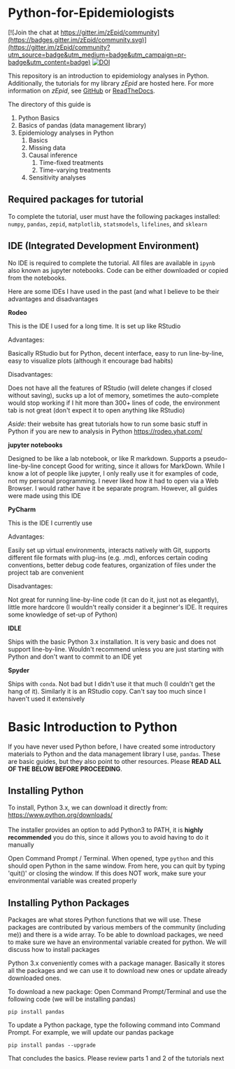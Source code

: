 # Python-for-Epidemiologists
[![Join the chat at https://gitter.im/zEpid/community](https://badges.gitter.im/zEpid/community.svg)](https://gitter.im/zEpid/community?utm_source=badge&utm_medium=badge&utm_campaign=pr-badge&utm_content=badge)
[![DOI](https://www.zenodo.org/badge/113911867.svg)](https://www.zenodo.org/badge/latestdoi/113911867)

This repository is an introduction to epidemiology analyses in Python. Additionally, the tutorials for my library 
*zEpid* are hosted here. For more information on *zEpid*, see [GitHub](https://github.com/pzivich/zEpid) or 
[ReadTheDocs](https://zepid.readthedocs.io/en/latest/). 

The directory of this guide is
1) Python Basics
2) Basics of pandas (data management library)
3) Epidemiology analyses in Python
   1) Basics
   2) Missing data
   3) Causal inference
      1) Time-fixed treatments
      2) Time-varying treatments
   4) Sensitivity analyses 

## Required packages for tutorial
To complete the tutorial, user must have the following packages installed: `numpy`, `pandas`, `zepid`, `matplotlib`, 
`statsmodels`, `lifelines`, and `sklearn`

## IDE (Integrated Development Environment)
No IDE is required to complete the tutorial. All files are available in `ipynb` also known as jupyter notebooks. Code 
can be either downloaded or copied from the notebooks. 

Here are some IDEs I have used in the past (and what I believe to be their advantages and disadvantages

**Rodeo**

This is the IDE I used for a long time. It is set up like RStudio

Advantages: 

Basically RStudio but for Python, decent interface, easy to run line-by-line, easy to visualize plots (although it 
encourage bad habits)

Disadvantages:

Does not have all the features of RStudio (will delete changes if closed without saving), sucks up a lot of memory, 
sometimes the auto-complete would stop working if I hit more than 300+ lines of code, the environment tab is not 
great (don't expect it to open anything like RStudio)

*Aside*: their website has great tutorials how to run some basic stuff in Python if you are new to analysis in Python
https://rodeo.yhat.com/

**jupyter notebooks**

Designed to be like a lab notebook, or like R markdown. Supports a pseudo-line-by-line concept 
Good for writing, since it allows for MarkDown. While I know a lot of people like jupyter, I only really use it for 
examples of code, not my personal programming. I never liked how it had to open via a Web Browser. I would rather have 
it be separate program. However, all guides were made using this IDE

**PyCharm**

This is the IDE I currently use

Advantages:

Easily set up virtual environments, interacts natively with Git, supports different file formats with plug-ins 
(e.g. .md), enforces certain coding conventions, better debug code features, organization of files under the project 
tab are convenient

Disadvantages:

Not great for running line-by-line code (it can do it, just not as elegantly), little more hardcore (I wouldn't really 
consider it a beginner's IDE. It requires some knowledge of set-up of Python)

**IDLE**

Ships with the basic Python 3.x installation. It is very basic and does not support line-by-line. Wouldn't recommend 
unless you are just starting with Python and don't want to commit to an IDE yet

**Spyder**

Ships with `conda`. Not bad but I didn't use it that much (I couldn't get the hang of it). Similarly it is an RStudio 
copy. Can't say too much since I haven't used it extensively

# Basic Introduction to Python
If you have never used Python before, I have created some introductory materials to Python and the data management 
library I use, `pandas`. These are basic guides, but they also point to other resources. Please **READ ALL OF THE BELOW 
BEFORE PROCEEDING**.

## Installing Python
To install, Python 3.x, we can download it directly from: https://www.python.org/downloads/ <br /> <br />
The installer provides an option to add Python3 to PATH, it is **highly recommended** you do this, since it allows you 
to avoid having to do it manually

Open Command Prompt / Terminal. When opened, type `python` and this should open Python in the same window. From here, 
you can quit by typing 'quit()' or closing the window. If this does NOT work, make sure your environmental variable 
was created properly

## Installing Python Packages
Packages are what stores Python functions that we will use. These packages are contributed by various members of the 
community (including me)) and there is a wide array. To be able to download packages, we need to make sure we have an 
environmental variable created for python. We will discuss how to install packages

Python 3.x conveniently comes with a package manager. Basically it stores all the packages and we can use it to 
download new ones or update already downloaded ones.

To download a new package: Open Command Prompt/Terminal and use the following code (we will be installing pandas)

```
pip install pandas
```

To update a Python package, type the following command into Command Prompt. For example, we will update our pandas package
```
pip install pandas --upgrade
```

That concludes the basics. Please review parts 1 and 2 of the tutorials next
